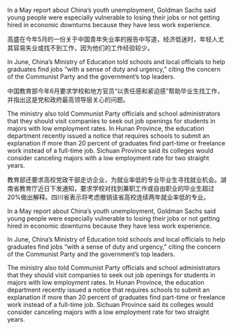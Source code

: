 In a May report about China’s youth unemployment, Goldman Sachs said young people were especially vulnerable to losing their jobs or not getting hired in economic downturns because they have less work experience.

高盛在今年5月的一份关于中国青年失业率的报告中写道，经济低迷时，年轻人尤其容易失业或找不到工作，因为他们的工作经验较少。

In June, China’s Ministry of Education told schools and local officials to help graduates find jobs “with a sense of duty and urgency,” citing the concern of the Communist Party and the government’s top leaders.

中国教育部今年6月要求学校和地方官员“以责任感和紧迫感”帮助毕业生找工作，并指出这是党和政府最高领导层关心的问题。

The ministry also told Communist Party officials and school administrators that they should visit companies to seek out job openings for students in majors with low employment rates. In Hunan Province, the education department recently issued a notice that requires schools to submit an explanation if more than 20 percent of graduates find part-time or freelance work instead of a full-time job. Sichuan Province said its colleges would consider canceling majors with a low employment rate for two straight years.

教育部还要求高校党政干部走访企业，为就业率低的专业毕业生寻找就业机会。湖南省教育厅近日下发通知，要求学校对找到兼职工作或自由职业的毕业生超过20%做出解释。四川省表示将考虑撤销该省高校连续两年就业率低的专业。



In a May report about China’s youth unemployment, Goldman Sachs said young people were especially vulnerable to losing their jobs or not getting hired in economic downturns because they have less work experience.

In June, China’s Ministry of Education told schools and local officials to help graduates find jobs “with a sense of duty and urgency,” citing the concern of the Communist Party and the government’s top leaders.

The ministry also told Communist Party officials and school administrators that they should visit companies to seek out job openings for students in majors with low employment rates. In Hunan Province, the education department recently issued a notice that requires schools to submit an explanation if more than 20 percent of graduates find part-time or freelance work instead of a full-time job. Sichuan Province said its colleges would consider canceling majors with a low employment rate for two straight years.